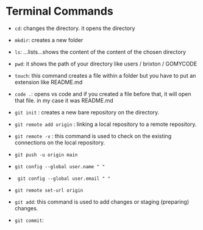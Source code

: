 # Terminal Commands

- `cd`: changes the directory. it opens the directory

- `mkdir`: creates a new folder

- `ls`: ...lists...shows the content of the content of the chosen directory

- `pwd`: it shows the path of your directory like users / brixton / GOMYCODE

- `touch`: this command creates a file within a folder but you have to put an extension like README.md

- `code .`: opens vs code and if you created a
  file before that, it will open that file. in my case it was README.md

- `git init` : creates a new bare repository on the directory.

- `git remote add origin` : linking a local repository to a remote repository.

- `git remote -v` : this command is used to check on the existing connections on the local repository.

- `git push -u origin main`

- `git config --global user.name " " `

- ` git config --global user.email " "`

- `git remote set-url origin `

- `git add`: this command is used to add changes or staging (preparing) changes.

- `git commit`:

